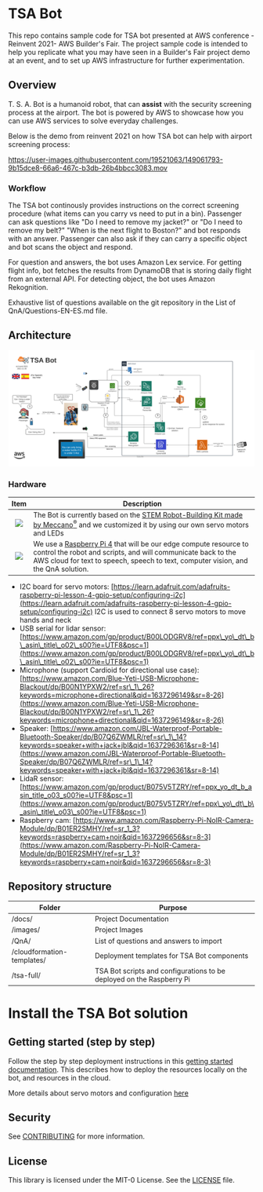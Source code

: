 # TSA Bot
This repo contains sample code for TSA bot presented at AWS conference - Reinvent 2021- AWS Builder's Fair. The project sample code is intended to help you replicate what you may have seen in a Builder's Fair project demo at an event, and to set up AWS infrastructure for further experimentation.

## Overview 
T. S. A. Bot is a humanoid robot, that can **assist** with the security screening process at the airport. The bot is powered by AWS to showcase how you can use AWS services to solve everyday challenges. 

Below is the demo from reinvent 2021 on how TSA bot can help with airport screening process:

https://user-images.githubusercontent.com/19521063/149061793-9b15dce8-66a6-467c-b3db-26b4bbcc3083.mov

### Workflow
The TSA bot continously provides instructions on the correct screening procedure (what items can you carry vs need to put in a bin). Passenger can ask questions like "Do I need to remove my jacket?" or  "Do I need to remove my belt?" "When is the next flight to Boston?" and bot responds with an answer. Passenger can also ask if they can carry a specific object and bot scans the object and respond.

For question and answers, the bot uses Amazon Lex service. For getting flight info, bot fetches the results from DynamoDB that is storing daily flight from an external API. For detecting object, the bot uses Amazon Rekognition.

Exhaustive list of questions available on the git repository in the List of QnA/Questions-EN-ES.md file.


## Architecture

<img src="images/TSABot-FinalArchitecture.png">



### Hardware

| Item      | Description |
| ----------- | ----------- |
| <p align="center"><img src="https://m.media-amazon.com/images/I/81rm-QULFpS._AC_SL1500_.jpg" width="15%"> </p>    | The Bot is currently based on the [STEM Robot-Building Kit made by Meccano<sup>&reg;</sup>](https://www.amazon.com/Meccano-Meccanoid-Robot-Building-Education-Exclusive/dp/B019K8KMHS/ref=asc_df_B019K8KMHS/) and we customized it by using our own servo motors and LEDs |
| <p align="center"><img src="https://m.media-amazon.com/images/I/71IOISwSYZL._AC_SL1400_.jpg" width="25%"> </p> | We use a [Raspberry Pi 4](https://chicagodist.com/products/raspberry-pi-4-model-b-4gb?src=raspberrypi) that will be our edge compute resource to control the robot and scripts, and will communicate back to the AWS cloud for text to speech, speech to text, computer vision, and the QnA solution.   |
- I2C board for servo motors:  [https://learn.adafruit.com/adafruits-raspberry-pi-lesson-4-gpio-setup/configuring-i2c](https://learn.adafruit.com/adafruits-raspberry-pi-lesson-4-gpio-setup/configuring-i2c) I2C is used to connect 8 servo motors to move hands and neck  
- USB serial for lidar sensor:  [https://www.amazon.com/gp/product/B00LODGRV8/ref=ppx\_yo\_dt\_b\_asin\_title\_o02\_s00?ie=UTF8&psc=1](https://www.amazon.com/gp/product/B00LODGRV8/ref=ppx\_yo\_dt\_b\_asin\_title\_o02\_s00?ie=UTF8&psc=1)    
- Microphone (support Cardioid for directional use case):  [https://www.amazon.com/Blue-Yeti-USB-Microphone-Blackout/dp/B00N1YPXW2/ref=sr\_1\_26?keywords=microphone+directional&qid=1637296149&sr=8-26](https://www.amazon.com/Blue-Yeti-USB-Microphone-Blackout/dp/B00N1YPXW2/ref=sr\_1\_26?keywords=microphone+directional&qid=1637296149&sr=8-26)    
- Speaker: [https://www.amazon.com/JBL-Waterproof-Portable-Bluetooth-Speaker/dp/B07Q6ZWMLR/ref=sr\_1\_14?keywords=speaker+with+jack+jbl&qid=1637296361&sr=8-14](https://www.amazon.com/JBL-Waterproof-Portable-Bluetooth-Speaker/dp/B07Q6ZWMLR/ref=sr\_1\_14?keywords=speaker+with+jack+jbl&qid=1637296361&sr=8-14)  
- LidaR sensor: [https://www.amazon.com/gp/product/B075V5TZRY/ref=ppx_yo_dt_b_asin_title_o03_s00?ie=UTF8&psc=1](https://www.amazon.com/gp/product/B075V5TZRY/ref=ppx\_yo\_dt\_b\_asin\_title\_o03\_s00?ie=UTF8&psc=1)  
- Raspberry cam: [https://www.amazon.com/Raspberry-Pi-NoIR-Camera-Module/dp/B01ER2SMHY/ref=sr_1_3?keywords=raspberry+cam+noir&qid=1637296656&sr=8-3](https://www.amazon.com/Raspberry-Pi-NoIR-Camera-Module/dp/B01ER2SMHY/ref=sr_1_3?keywords=raspberry+cam+noir&qid=1637296656&sr=8-3)  


## Repository structure

| Folder | Purpose | 
| --- | ---
| /docs/   | Project Documentation |
| /images/   | Project Images |
| /QnA/   | List of questions and answers to import |
| /cloudformation-templates/ | Deployment templates for TSA Bot components|
| /tsa-full/ | TSA Bot scripts and configurations to be deployed on the Raspberry Pi |

# Install the TSA Bot solution
## Getting started (step by step)

Follow the step by step deployment instructions in this [getting started documentation](Docs/GettingStarted.md). This describes how to deploy the resources locally on the bot, and resources in the cloud.
  
More details about servo motors and configuration [here](Docs/TSA-Bot-ServoMotors-details.md)


## Security
See [CONTRIBUTING](CONTRIBUTING.md) for more information.

## License

This library is licensed under the MIT-0 License. See the [LICENSE](LICENSE) file.
